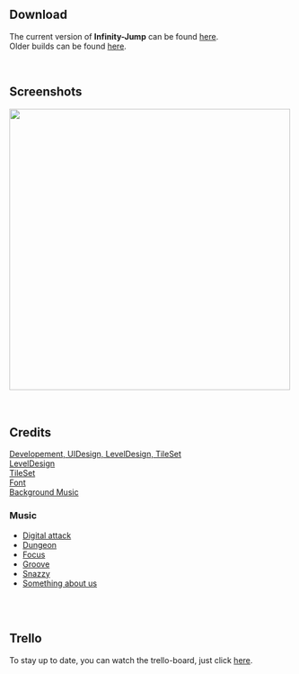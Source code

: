 ## Download
The current version of <b>Infinity-Jump</b> can be found <a href="Releases/LATEST.zip?raw=true">here</a>.<br>
Older builds can be found <a href="Releases/">here</a>.

<br />

## Screenshots
<a href="Img/Screenshots">
 <img src="Img/Screenshots/Screenshot_3.png" width="500" height="auto"/>
</a>

<br />
<br />
<br />

## Credits

<a href="https://github.com/zManuu">Developement, UIDesign, LevelDesign, TileSet</a><br>
<a href="https://github.com/Cybermork">LevelDesign</a><br>
<a href="https://rottingpixels.itch.io/">TileSet</a><br>
<a href="https://fontspace.com/ghielz">Font</a><br>
<a href="https://icoso.itch.io/">Background Music</a>
### Music
<ul>
 <li><a href="https://www.youtube.com/channel/UCd789vU_N_G8UYYP3keTf9A">Digital attack</a></li>
 <li><a href="https://www.youtube.com/channel/UCPohY6IWMcfGvU1NcxVx6-Q">Dungeon</a></li>
 <li><a href="https://www.youtube.com/channel/UC-1xwJWm0BWeSRCEhLkKCog">Focus</a></li>
 <li><a href="https://www.youtube.com/channel/UCd789vU_N_G8UYYP3keTf9A">Groove</a></li>
 <li><a href="https://www.youtube.com/channel/UCd789vU_N_G8UYYP3keTf9A">Snazzy</a></li>
 <li><a href="https://www.youtube.com/channel/UCbEfmNvT-8KGaLny6Wupxaw">Something about us</a></li>
</ul>

<br />
<br />

## Trello
To stay up to date, you can watch the trello-board, just click 
<a href="https://trello.com/b/8qlJeRb4/infinityjump">here</a>.
